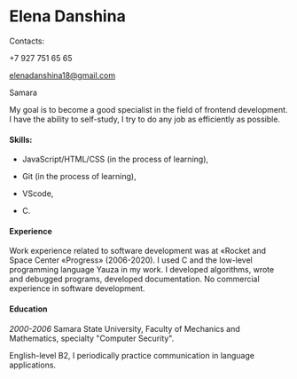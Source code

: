 # Elena Danshina

Сontacts:

+7 927 751 65 65

elenadanshina18@gmail.com

Samara

My goal is to become a good specialist in the field of frontend development. I have the ability to self-study, I try to do any job as efficiently as possible.

#### Skills:

- JavaScript/HTML/CSS (in the process of learning),

- Git (in the process of learning), 

- VScode,

- С.

#### Experience

Work experience related to software development was at «Rocket and Space Center «Progress» (2006-2020). I used C and the low-level programming language Yauza in my work. I developed algorithms, wrote and debugged programs, developed documentation. 
No commercial experience in software development.

#### Education 

*2000-2006* Samara State University, Faculty of Mechanics and Mathematics, specialty "Computer Security".

English-level B2, I periodically practice communication in language applications.

